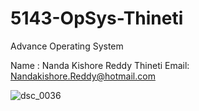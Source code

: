 # 5143-OpSys-Thineti
Advance Operating System


Name : Nanda Kishore Reddy Thineti
Email: Nandakishore.Reddy@hotmail.com

![dsc_0036](https://cloud.githubusercontent.com/assets/16827760/12498445/2805389e-c068-11e5-8504-8d81f5c388ae.JPG)

